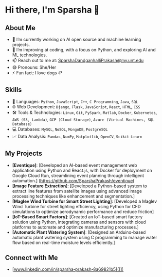 # Hi there, I'm Sparsha 👋


## About Me
- 🔭 I’m currently working on AI open source and machine learning projects.
- 🌱 I’m improving at coding, with a focus on Python, and exploring AI and ML technologies.
- 📫 Reach out to me at: SparshaDandganhalliPrakash@my.unt.edu
- 😄 Pronouns: She/Her
- ⚡ Fun fact: I love dogs :P

## Skills
- 🚀 Languages: `Python`, `JavaScript`, `C++`, `C Programming`, `Java`, `SQL`
- 🌐 Web Development: `Django`, `Flask`, `JavaScript`, `React`, `HTML`, `CSS`
- 🛠️ Tools & Technologies: `Linux`, `Git`, `PySpark`, `Matlab`, `Docker`, `Kubernetes`, `AWS (S3, Lambda)`, `GCP (Cloud Storage)`, `Azure (Virtual Machines, SQL Database)`
- 💻 Databases: `MySQL`, `NoSQL`, `MongoDB`, `PostgreSQL`
- 📈 Data Analysis: `Pandas`, `NumPy`, `Matplotlib`, `OpenCV`, `Scikit-Learn`



## My Projects
- **[Eventique]**: [Developed an AI-based event management web application using Python and React.js, with Docker for deployment on Google Cloud Run, streamlining event planning through intelligent automation.] (https://github.com/SparshaPrakash/eventique)
- **[Image Feature Extraction]**: [Developed a Python-based system to extract line features from satellite images using advanced image processing techniques like enhancement and segmentation.] 
- **[Maglev Wind Turbine for Smart Street Lighting]**: [Developed a Maglev Wind Turbine for street lighting efficiency, using Python for CFD simulations to optimize aerodynamic performance and reduce friction]
- **[IoT-Based Smart Factory]**: [Created an IoT-based smart factory solution using Python, integrating cameras and sensors with cloud platforms to automate and optimize manufacturing processes.]
- **[Automatic Plant Watering System]**: [Designed an Arduino-based automatic plant watering system using C programming to manage water flow based on real-time moisture levels efficiently.] 


## Connect with Me
- [www.linkedin.com/in/sparsha-prakash-8a69821b5]([])

